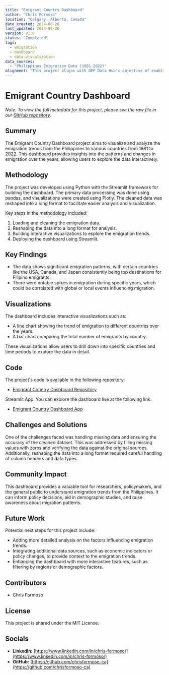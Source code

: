 ```yaml
---
title: "Emigrant Country Dashboard"
author: "Chris Formoso"
location: "Calgary, Alberta, Canada"
date_created: 2024-08-26
last_updated: 2024-08-26
version: v1.0
status: "Completed"
tags:
  - emigration
  - dashboard
  - data-visualization
data_sources:
  - "Philippines Emigration Data (1981-2022)"
alignment: "This project aligns with DEP Data Hub's objective of enabling data engagement by providing interactive visualizations of Philippine emigration trends."
---
```


# Emigrant Country Dashboard

*Note: To view the full metadata for this project, please see the raw file in our [GitHub repository](https://github.com/dataengineeringpilipinas/datahub/tree/main/projects).*

## Summary
The Emigrant Country Dashboard project aims to visualize and analyze the emigration trends from the Philippines to various countries from 1981 to 2022. This dashboard provides insights into the patterns and changes in emigration over the years, allowing users to explore the data interactively.

## Methodology
The project was developed using Python with the Streamlit framework for building the dashboard. The primary data processing was done using pandas, and visualizations were created using Plotly. The cleaned data was reshaped into a long format to facilitate easier analysis and visualization. 

Key steps in the methodology included:
1. Loading and cleaning the emigration data.
2. Reshaping the data into a long format for analysis.
3. Building interactive visualizations to explore the emigration trends.
4. Deploying the dashboard using Streamlit.

## Key Findings
- The data shows significant emigration patterns, with certain countries like the USA, Canada, and Japan consistently being top destinations for Filipino emigrants.
- There were notable spikes in emigration during specific years, which could be correlated with global or local events influencing migration.

## Visualizations
The dashboard includes interactive visualizations such as:
- A line chart showing the trend of emigration to different countries over the years.
- A bar chart comparing the total number of emigrants by country.

These visualizations allow users to drill down into specific countries and time periods to explore the data in detail.

## Code
The project's code is available in the following repository:
- [Emigrant Country Dashboard Repository](https://github.com/chrisformoso-ca/emigrant-country-dashboard)

Streamlit App: You can explore the dashboard live at the following link:
- [Emigrant Country Dashboard App](https://emigrant-country-dashboard.streamlit.app/)

## Challenges and Solutions
One of the challenges faced was handling missing data and ensuring the accuracy of the cleaned dataset. This was addressed by filling missing values with zeros and verifying the data against the original sources. Additionally, reshaping the data into a long format required careful handling of column headers and data types.

## Community Impact
This dashboard provides a valuable tool for researchers, policymakers, and the general public to understand emigration trends from the Philippines. It can inform policy decisions, aid in demographic studies, and raise awareness about migration patterns.

## Future Work
Potential next steps for this project include:
- Adding more detailed analysis on the factors influencing emigration trends.
- Integrating additional data sources, such as economic indicators or policy changes, to provide context to the emigration trends.
- Enhancing the dashboard with more interactive features, such as filtering by regions or demographic factors.

## Contributors
- Chris Formoso

## License
This project is shared under the MIT License.

## Socials
- **LinkedIn:** [https://www.linkedin.com/in/chris-formoso/](https://www.linkedin.com/in/chris-formoso/)
- **GitHub:** [https://github.com/chrisformoso-ca](https://github.com/chrisformoso-ca)
